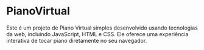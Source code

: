 # PianoVirtual
Este é um projeto de Piano Virtual simples desenvolvido usando tecnologias da web, incluindo JavaScript, HTML e CSS. Ele oferece uma experiência interativa de tocar piano diretamente no seu navegador.

